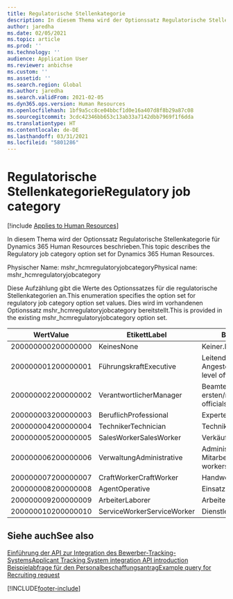 ```yaml
---
title: Regulatorische Stellenkategorie
description: In diesem Thema wird der Optionssatz Regulatorische Stellenkategorie für Dynamics 365 Human Resources beschrieben.
author: jaredha
ms.date: 02/05/2021
ms.topic: article
ms.prod: ''
ms.technology: ''
audience: Application User
ms.reviewer: anbichse
ms.custom: ''
ms.assetid: ''
ms.search.region: Global
ms.author: jaredha
ms.search.validFrom: 2021-02-05
ms.dyn365.ops.version: Human Resources
ms.openlocfilehash: 1bf9a5cc8ce04bbcf1d0e16a407d8f8b29a87c08
ms.sourcegitcommit: 3cdc42346bb653c13ab33a7142dbb7969f1f6dda
ms.translationtype: HT
ms.contentlocale: de-DE
ms.lasthandoff: 03/31/2021
ms.locfileid: "5801286"
---
```

# <a name="regulatory-job-category"></a><span data-ttu-id="31ed4-103">Regulatorische Stellenkategorie</span><span class="sxs-lookup"><span data-stu-id="31ed4-103">Regulatory job category</span></span>

[!include [Applies to Human Resources](../includes/applies-to-hr.md)]

<span data-ttu-id="31ed4-104">In diesem Thema wird der Optionssatz Regulatorische Stellenkategorie für Dynamics 365 Human Resources beschrieben.</span><span class="sxs-lookup"><span data-stu-id="31ed4-104">This topic describes the Regulatory job category option set for Dynamics 365 Human Resources.</span></span>

<span data-ttu-id="31ed4-105">Physischer Name: mshr_hcmregulatoryjobcategory</span><span class="sxs-lookup"><span data-stu-id="31ed4-105">Physical name: mshr_hcmregulatoryjobcategory</span></span>

<span data-ttu-id="31ed4-106">Diese Aufzählung gibt die Werte des Optionssatzes für die regulatorische Stellenkategorien an.</span><span class="sxs-lookup"><span data-stu-id="31ed4-106">This enumeration specifies the option set for regulatory job category option set values.</span></span> <span data-ttu-id="31ed4-107">Dies wird im vorhandenen Optionssatz mshr_hcmregulatoryjobcategory bereitstellt.</span><span class="sxs-lookup"><span data-stu-id="31ed4-107">This is provided in the existing mshr_hcmregulatoryjobcategory option set.</span></span>

| <span data-ttu-id="31ed4-108">Wert</span><span class="sxs-lookup"><span data-stu-id="31ed4-108">Value</span></span> | <span data-ttu-id="31ed4-109">Etikett</span><span class="sxs-lookup"><span data-stu-id="31ed4-109">Label</span></span> | <span data-ttu-id="31ed4-110">Beschreibung</span><span class="sxs-lookup"><span data-stu-id="31ed4-110">Description</span></span> |
| --- | --- | --- |
| <span data-ttu-id="31ed4-111">200000000</span><span class="sxs-lookup"><span data-stu-id="31ed4-111">200000000</span></span> | <span data-ttu-id="31ed4-112">Keines</span><span class="sxs-lookup"><span data-stu-id="31ed4-112">None</span></span> | <span data-ttu-id="31ed4-113">Keiner.</span><span class="sxs-lookup"><span data-stu-id="31ed4-113">None.</span></span> |
| <span data-ttu-id="31ed4-114">200000001</span><span class="sxs-lookup"><span data-stu-id="31ed4-114">200000001</span></span> | <span data-ttu-id="31ed4-115">Führungskraft</span><span class="sxs-lookup"><span data-stu-id="31ed4-115">Executive</span></span> | <span data-ttu-id="31ed4-116">Leitende Angestellte/Manager.</span><span class="sxs-lookup"><span data-stu-id="31ed4-116">Executive/Senior level officials and managers.</span></span> |
| <span data-ttu-id="31ed4-117">200000002</span><span class="sxs-lookup"><span data-stu-id="31ed4-117">200000002</span></span> | <span data-ttu-id="31ed4-118">Verantwortlicher</span><span class="sxs-lookup"><span data-stu-id="31ed4-118">Manager</span></span> | <span data-ttu-id="31ed4-119">Beamte und Manager der ersten/mittleren Ebene.</span><span class="sxs-lookup"><span data-stu-id="31ed4-119">First/Mid level officials and managers.</span></span> |
| <span data-ttu-id="31ed4-120">200000003</span><span class="sxs-lookup"><span data-stu-id="31ed4-120">200000003</span></span> | <span data-ttu-id="31ed4-121">Beruflich</span><span class="sxs-lookup"><span data-stu-id="31ed4-121">Professional</span></span> | <span data-ttu-id="31ed4-122">Experten.</span><span class="sxs-lookup"><span data-stu-id="31ed4-122">Professionals.</span></span> |
| <span data-ttu-id="31ed4-123">200000004</span><span class="sxs-lookup"><span data-stu-id="31ed4-123">200000004</span></span> | <span data-ttu-id="31ed4-124">Techniker</span><span class="sxs-lookup"><span data-stu-id="31ed4-124">Technician</span></span> | <span data-ttu-id="31ed4-125">Techniker.</span><span class="sxs-lookup"><span data-stu-id="31ed4-125">Technicians.</span></span> |
| <span data-ttu-id="31ed4-126">200000005</span><span class="sxs-lookup"><span data-stu-id="31ed4-126">200000005</span></span> | <span data-ttu-id="31ed4-127">SalesWorker</span><span class="sxs-lookup"><span data-stu-id="31ed4-127">SalesWorker</span></span> | <span data-ttu-id="31ed4-128">Verkäufer.</span><span class="sxs-lookup"><span data-stu-id="31ed4-128">Sales workers.</span></span> |
| <span data-ttu-id="31ed4-129">200000006</span><span class="sxs-lookup"><span data-stu-id="31ed4-129">200000006</span></span> | <span data-ttu-id="31ed4-130">Verwaltung</span><span class="sxs-lookup"><span data-stu-id="31ed4-130">Administrative</span></span> | <span data-ttu-id="31ed4-131">Administrative Support-Mitarbeiter.</span><span class="sxs-lookup"><span data-stu-id="31ed4-131">Administrative support workers.</span></span> |
| <span data-ttu-id="31ed4-132">200000007</span><span class="sxs-lookup"><span data-stu-id="31ed4-132">200000007</span></span> | <span data-ttu-id="31ed4-133">CraftWorker</span><span class="sxs-lookup"><span data-stu-id="31ed4-133">CraftWorker</span></span> | <span data-ttu-id="31ed4-134">Handwerker.</span><span class="sxs-lookup"><span data-stu-id="31ed4-134">Craft workers.</span></span> |
| <span data-ttu-id="31ed4-135">200000008</span><span class="sxs-lookup"><span data-stu-id="31ed4-135">200000008</span></span> | <span data-ttu-id="31ed4-136">Agent</span><span class="sxs-lookup"><span data-stu-id="31ed4-136">Operative</span></span> | <span data-ttu-id="31ed4-137">Einsatzkräfte.</span><span class="sxs-lookup"><span data-stu-id="31ed4-137">Operatives.</span></span> |
| <span data-ttu-id="31ed4-138">200000009</span><span class="sxs-lookup"><span data-stu-id="31ed4-138">200000009</span></span> | <span data-ttu-id="31ed4-139">Arbeiter</span><span class="sxs-lookup"><span data-stu-id="31ed4-139">Laborer</span></span> | <span data-ttu-id="31ed4-140">Arbeiter/Helfer.</span><span class="sxs-lookup"><span data-stu-id="31ed4-140">Laborers/Helpers.</span></span> |
| <span data-ttu-id="31ed4-141">200000010</span><span class="sxs-lookup"><span data-stu-id="31ed4-141">200000010</span></span> | <span data-ttu-id="31ed4-142">ServiceWorker</span><span class="sxs-lookup"><span data-stu-id="31ed4-142">ServiceWorker</span></span> | <span data-ttu-id="31ed4-143">Dienstleister.</span><span class="sxs-lookup"><span data-stu-id="31ed4-143">Service workers.</span></span> |

## <a name="see-also"></a><span data-ttu-id="31ed4-144">Siehe auch</span><span class="sxs-lookup"><span data-stu-id="31ed4-144">See also</span></span>

[<span data-ttu-id="31ed4-145">Einführung der API zur Integration des Bewerber-Tracking-Systems</span><span class="sxs-lookup"><span data-stu-id="31ed4-145">Applicant Tracking System integration API introduction</span></span>](hr-admin-integration-ats-api-introduction.md)<br>
[<span data-ttu-id="31ed4-146">Beispielabfrage für den Personalbeschaffungsantrag</span><span class="sxs-lookup"><span data-stu-id="31ed4-146">Example query for Recruiting request</span></span>](hr-admin-integration-ats-api-recruiting-request-example-query.md)


[!INCLUDE[footer-include](../includes/footer-banner.md)]